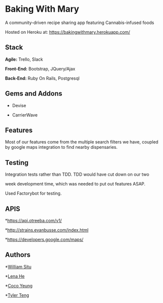 # Baking With Mary

A community-driven recipe sharing app featuring Cannabis-infused foods

Hosted on Heroku at: <https://bakingwithmary.herokuapp.com/>


## Stack

**Agile:** Trello, Slack

**Front-End:** Bootstrap, JQuery/Ajax

**Back-End:** Ruby On Rails, Postgresql 

## Gems and Addons

* Devise

* CarrierWave

## Features

Most of our features come from the multiple search filters we have, coupled by google maps integration to find nearby dispensaries.


## Testing

Integration tests rather than TDD.  TDD would have cut down on our two 

week development time, which was needed to put out features ASAP.

Used Factorybot for testing.

## APIS

*https://api.otreeba.com/v1/

*http://strains.evanbusse.com/index.html

*https://developers.google.com/maps/

## Authors

*[William Situ](https://github.com/Buraisx)

*[Lena He](https://github.com/leneehe) 

*[Coco Yeung](https://github.com/co2co2)

*[Tyler Teng](https://github.com/tylteng)
